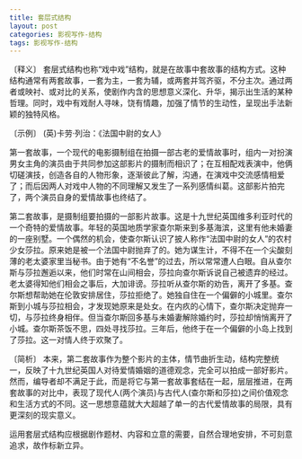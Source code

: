 ```yaml
---
title: 套层式结构
layout: post
categories: 影视写作-结构
tags: 影视写作-结构
---
```


〔释义〕 套层式结构也称“戏中戏”结构，就是在故事中套故事的结构方式。这种结构通常有两套故事，一套为主，一套为辅，或两套并驾齐驱，不分主次。通过两者或映衬、或对比的关系，使剧作内含的思想意义深化、升华，揭示出生活的某种哲理。同时，戏中有戏耐人寻味，饶有情趣，加强了情节的生动性，呈现出手法新颖的独特风格。

〔示例〕 (英)卡劳·列治：《法国中尉的女人》

第一套故事，一个现代的电影摄制组在拍摄一部古老的爱情故事时，组内一对扮演男女主角的演员由于共同参加这部影片的摄制而相识了；在互相配戏表演中，他俩切磋演技，创造各自的人物形象，逐渐彼此了解，沟通，在演戏中交流感情相爱了；而后因两人对戏中人物的不同理解又发生了一系列感情纠葛。这部影片拍完了，两个演员自身的爱情故事也终结了。

第二套故事，是摄制组要拍摄的一部影片故事。这是十九世纪英国维多利亚时代的一个奇特的爱情故事。年轻的英国地质学家查尔斯来到多基海滨，这里有他未婚妻的一座别墅。一个偶然的机会，使查尔斯认识了披人称作“法国中尉的女人”的农村少女莎拉。原来她是被一个法国中尉抛弃了的。她为谋生计，不得不在一个尖酸刻薄的老太婆家里当秘书。由于她有“不名誉”的过去，所以常常遭人白眼。自从查尔斯与莎拉邂逅以来，他们时常在山间相会，莎拉向查尔斯诉说自己被遗弃的经过。老太婆得知他们相会之事后，大加诽谤。莎拉听从查尔斯的劝告，离开了多基。查尔斯想帮助她在伦敦安排居住，莎拉拒绝了。她独自住在一个偏僻的小城里。查尔斯到小城与莎拉相会，才发现她原来是处女。在内疚的心情下，查尔斯决定抛弃一切，与莎拉终身相伴。但当查尔斯回多基与未婚妻解除婚约时，莎拉却悄悄离开了小城。查尔斯茶饭不思，四处寻找莎拉。三年后，他终于在一个偏僻的小岛上找到了莎拉。这一对情人终于欢聚了。

〔简析〕 本来，第二套故事作为整个影片的主体，情节曲折生动，结构完整统一，反映了十九世纪英国人对待爱情婚姻的道德观念，完全可以拍成一部好影片。然而，编导者却不满足于此，而是将它与第一套故事套结在一起，层层推进，在两套故事的对比中，表现了现代人(两个演员)与古代人(查尔斯和莎拉)之间价值观念和生活方式的不同。这一思想意蕴就大大超越了单一的古代爱情故事的局限，具有更深刻的现实意义。

运用套层式结构应根据剧作题材、内容和立意的需要，自然合理地安排，不可刻意追求，故作标新立异。 